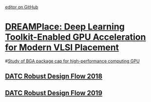 [editor on GitHub](https://github.com/fsword73/jianyang.github.io/edit/master/IC-CAD.md)

# [DREAMPlace: Deep Learning Toolkit-Enabled GPU Acceleration for Modern VLSI Placement](https://github.com/limbo018/DREAMPlace)

#[Study of BGA package cap for high-performance computing GPU](https://www.researchgate.net/profile/Yaping_Zhou3)


## [DATC Robust Design Flow 2018](https://github.com/jinwookjungs/datc_robust_design_flow)
## [DATC Robust Design Flow 2019](https://github.com/ieee-ceda-datc/RDF-2019)
